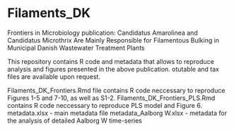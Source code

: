 # Filaments_DK
Frontiers in Microbiology publication: Candidatus Amarolinea and Candidatus Microthrix Are Mainly Responsible for Filamentous Bulking in Municipal Danish Wastewater Treatment Plants

This repository contains R code and metadata that allows to reproduce analysis and figures presented in the above publication. otutable and tax files are available upon request.

Filaments_DK_Frontiers.Rmd file contains R code neccessary to reproduce Figures 1-5 and 7-10, as well as S1-2.
Filaments_DK_Frontiers_PLS.Rmd contains R code neccessary to reproduce PLS model and Figure 6. 
metadata.xlsx - main metadata file
metadata_Aalborg W.xlsx - metadata for the analysis of detailed Aalborg W time-series
